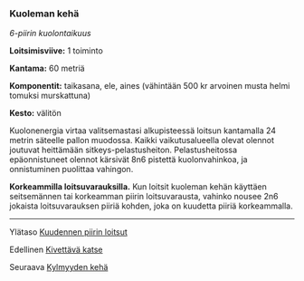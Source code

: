 ### Kuoleman kehä

*6-piirin kuolontaikuus*

**Loitsimisviive:** 1 toiminto

**Kantama:** 60 metriä

**Komponentit:** taikasana, ele, aines (vähintään 500 kr arvoinen musta helmi tomuksi murskattuna)

**Kesto:** välitön

Kuolonenergia virtaa valitsemastasi alkupisteessä loitsun kantamalla 24 metrin säteelle pallon muodossa. Kaikki vaikutusalueella olevat olennot joutuvat heittämään sitkeys-pelastusheiton. Pelastusheitossa epäonnistuneet olennot kärsivät 8n6 pistettä kuolonvahinkoa, ja onnistuminen puolittaa vahingon.

**Korkeammilla loitsuvarauksilla.** Kun loitsit kuoleman kehän käyttäen seitsemännen tai korkeamman piirin loitsuvarausta, vahinko nousee 2n6 jokaista loitsuvarauksen piiriä kohden, joka on kuudetta piiriä korkeammalla.

---

Ylätaso [Kuudennen piirin loitsut](6_piirin_loitsut)

Edellinen [Kivettävä katse](Kivettävä_katse)

Seuraava [Kylmyyden kehä](Kylmyyden_kehä)


